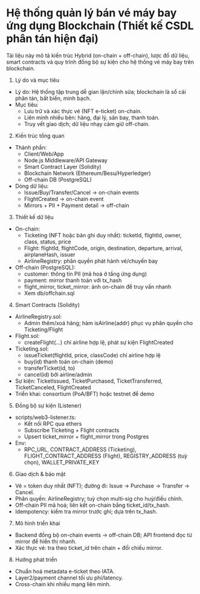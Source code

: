 # Hệ thống quản lý bán vé máy bay ứng dụng Blockchain (Thiết kế CSDL phân tán hiện đại)

Tài liệu này mô tả kiến trúc Hybrid (on-chain + off-chain), lược đồ dữ liệu, smart contracts và quy trình đồng bộ sự kiện cho hệ thống vé máy bay trên blockchain.

1) Lý do và mục tiêu
- Lý do: Hệ thống tập trung dễ gian lận/chỉnh sửa; blockchain là sổ cái phân tán, bất biến, minh bạch.
- Mục tiêu:
  - Lưu trữ và xác thực vé (NFT e-ticket) on-chain.
  - Liên minh nhiều bên: hãng, đại lý, sân bay, thanh toán.
  - Truy vết giao dịch; dữ liệu nhạy cảm giữ off-chain.

2) Kiến trúc tổng quan
- Thành phần:
  - Client/Web/App
  - Node.js Middleware/API Gateway
  - Smart Contract Layer (Solidity)
  - Blockchain Network (Ethereum/Besu/Hyperledger)
  - Off-chain DB (PostgreSQL)
- Dòng dữ liệu:
  - Issue/Buy/Transfer/Cancel → on-chain events
  - FlightCreated → on-chain event
  - Mirrors + PII + Payment detail → off-chain

3) Thiết kế dữ liệu
- On-chain:
  - Ticketing (NFT hoặc bản ghi duy nhất): ticketId, flightId, owner, class, status, price
  - Flight: flightId, flightCode, origin, destination, departure, arrival, airplaneHash, issuer
  - AirlineRegistry: phân quyền phát hành vé/chuyến bay
- Off-chain (PostgreSQL):
  - customer: thông tin PII (mã hoá ở tầng ứng dụng)
  - payment: mirror thanh toán với tx_hash
  - flight_mirror, ticket_mirror: ảnh on-chain để truy vấn nhanh
  - Xem db/offchain.sql

4) Smart Contracts (Solidity)
- AirlineRegistry.sol:
  - Admin thêm/xoá hãng; hàm isAirline(addr) phục vụ phân quyền cho Ticketing/Flight
- Flight.sol:
  - createFlight(...) chỉ airline hợp lệ, phát sự kiện FlightCreated
- Ticketing.sol:
  - issueTicket(flightId, price, classCode) chỉ airline hợp lệ
  - buy(id) thanh toán on-chain (demo)
  - transferTicket(id, to)
  - cancel(id) bởi airline/admin
- Sự kiện: TicketIssued, TicketPurchased, TicketTransferred, TicketCanceled, FlightCreated
- Triển khai: consortium (PoA/BFT) hoặc testnet để demo

5) Đồng bộ sự kiện (Listener)
- scripts/web3-listener.ts:
  - Kết nối RPC qua ethers
  - Subscribe Ticketing + Flight contracts
  - Upsert ticket_mirror + flight_mirror trong Postgres
- Env:
  - RPC_URL, CONTRACT_ADDRESS (Ticketing), FLIGHT_CONTRACT_ADDRESS (Flight), REGISTRY_ADDRESS (tuỳ chọn), WALLET_PRIVATE_KEY

6) Giao dịch & bảo mật
- Vé = token duy nhất (NFT); đường đi: Issue → Purchase → Transfer → Cancel.
- Phân quyền: AirlineRegistry; tuỳ chọn multi-sig cho huỷ/điều chỉnh.
- Off-chain PII mã hoá; liên kết on-chain bằng ticket_id/tx_hash.
- Idempotency: kiểm tra mirror trước ghi; dựa trên tx_hash.

7) Mô hình triển khai
- Backend đồng bộ on-chain events → off-chain DB; API frontend đọc từ mirror để hiển thị nhanh.
- Xác thực vé: tra theo ticket_id trên chain + đối chiếu mirror.

8) Hướng phát triển
- Chuẩn hoá metadata e-ticket theo IATA.
- Layer2/payment channel tối ưu phí/latency.
- Cross-chain khi nhiều mạng liên minh.
